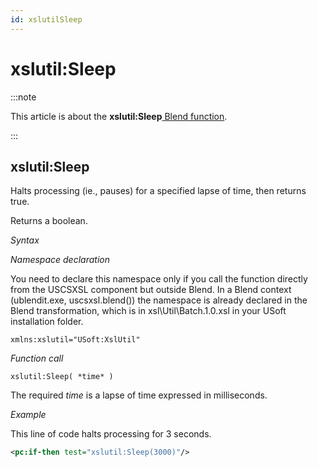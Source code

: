 ```yaml
---
id: xslutilSleep
---
```


# xslutil:Sleep




:::note

This article is about the **xslutil:Sleep**[ Blend function](/docs/Repositories/Blend_functions).

:::

## **xslutil:Sleep**

Halts processing (ie., pauses) for a specified lapse of time, then returns true.

Returns a boolean.

*Syntax*

*Namespace declaration*

You need to declare this namespace only if you call the function directly from the USCSXSL component but outside Blend. In a Blend context (ublendit.exe, uscsxsl.blend()) the namespace is already declared in the Blend transformation, which is in xsl\\Util\\Batch.1.0.xsl in your USoft installation folder.

```
xmlns:xslutil="USoft:XslUtil"
```

*Function call*

```
xslutil:Sleep( *time* )
```

The required *time* is a lapse of time expressed in milliseconds.

*Example*

This line of code halts processing for 3 seconds.

```xml
<pc:if-then test="xslutil:Sleep(3000)"/>
```

 
